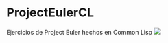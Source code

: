 ProjectEulerCL
==============

Ejercicios de Project Euler hechos en Common Lisp
![](<img src="http://www.sciweavers.org/tex2img.php?eq=%20SUM%28n%29%20%3D%5Cbegin%7Bcases%7D0%20%26%20n%20%3D%200%5C%5Cn%20%2B%20SUM%28n-1%29%20%26%20n%20%5Cequiv%200%20%283%29%20%20%5Cvee%20n%20%5Cequiv%200%20%285%29%20%5C%5C%20SUM%28n-1%29%20%26%20%20%5Cneg%20%5Bn%20%5Cequiv%200%20%283%29%20%20%5Cvee%20n%20%5Cequiv%200%20%285%29%5D%20%5Cend%7Bcases%7D%20&bc=White&fc=Black&im=png&fs=12&ff=mathptmx&edit=0" align="center" border="0" alt=" SUM(n) =\begin{cases}0 & n = 0\\n + SUM(n-1) & n \equiv 0 (3)  \vee n \equiv 0 (5) \\ SUM(n-1) &  \neg [n \equiv 0 (3)  \vee n \equiv 0 (5)] \end{cases} " width="371" height="72" />)
